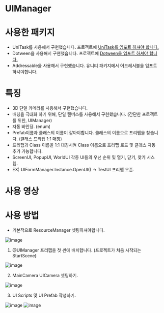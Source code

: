 # UIManager


# 사용한 패키지
* UniTask를 사용해서 구현했습니다. 프로젝트에 [UniTask를 임포트 하셔야 합니다.](https://github.com/Cysharp/UniTask/tree/master)
* Dotween을 사용해서 구현했습니다. 프로젝트에 [Dotween을 임포트 하셔야 합니다.](https://assetstore.unity.com/packages/tools/animation/dotween-hotween-v2-27676?srsltid=AfmBOor0fxxSxt1tKlfsvUCwrb6EZWI2A0Vlm5835ZVEnW8S4h2mxEuT)
* Addressable을 사용해서 구현했습니다. 유니티 패키지에서 어드레서블을 임포트하셔야합니다.
  


# 특징
* 3D 단일 카메라를 사용해서 구현했습니다.
* 배칭을 극대화 하기 위해, 단일 캔버스를 사용해서 구현했습니다. (간단한 프로젝트를 위한, UIManager)
* 자동 바인딩. (enum)
* Prefab이름과 클래스의 이름이 같아야합니다. 클래스의 이름으로 프리팹을 찾습니다. (클래스 프리팹 1:1 매칭)
* 프리팹과 Class 이름을 1:1 대칭시켜 Class 이름으로 프리팹 로드 및 클래스 자동 추가 가능합니다.
* ScreenUI, PopupUI, WorldUI 각종 UI들의 우선 순위 및 열기, 닫기, 찾기 시스템.
* EX) UIFormManager.Instance.OpenUI<TestUI>() -> TestUI 프리팹 오픈.


# 사용 영상




# 사용 방법

- 기본적으로 ResourceManager 셋팅하셔야합니다.

![image](https://github.com/user-attachments/assets/1308be0b-fce7-445d-9ac1-703fe8697a10)


1. @UIManager 프리팹을 첫 씬에 배치합니다. (프로젝트가 처음 시작되는 StartScene)

![image](https://github.com/user-attachments/assets/36db1402-3c08-4477-864b-bc88420190ed)

2. MainCamera UICamera 셋팅하기.

![image](https://github.com/user-attachments/assets/0e3fb2f5-952b-46d3-894d-ee5d15213b82)

3. UI Scripts 및 UI Prefab 작성하기.

![image](https://github.com/user-attachments/assets/8bb84f8e-6743-439a-b777-77c84344d27d)
![image](https://github.com/user-attachments/assets/2f7029ff-ab04-44a9-95d9-e70600c7e8b6)
